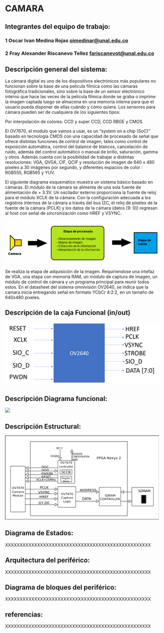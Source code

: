 # CAMARA

## Integrantes del equipo de trabajo:

### 1 Oscar Ivan Medina Rojas oimedinar@unal.edu.co

### 2 Fray Alexander Riscanevo Tellez fariscanevot@unal.edu.co


## Descripción general del sistema: 

La cámara digital es uno de los dispositivos electrónicos más populares no funcionan sobre la base de una película fílmica como las cámaras fotográfica tradicionales, sino sobre la base de un sensor electrónico interno que hace las veces de la película fílmica donde se graba o imprime la imagen captada luego se almacena en una memoria interna para que el usuario pueda disponer de ellas cuándo y cómo quiera. Los sensores para cámara pueden ser de cualquiera de los siguientes tipos: 

Por interpolación de colores: CCD y super CCD, CCD RBGE y CMOS. 

El OV7670, el modulo que vamos a usar, es un “system on a chip (SoC)” basado en tecnología CMOS con una capacidad de procesado de señal que ofrece distintas funciones de control de imagen, tales  como  control  de  exposición  automática,  control  del  balance  de  blancos, cancelación de ruido, además del control automático o manual de brillo, saturación, gamma y otros. Además cuenta con la posibilidad de trabajar a distintas resoluciones: VGA, QVGA, CIF, QCIF y resolución de imagen de 640 x 480 píxeles a 30 imágenes 
por segundo, y diferentes espacios de color : RGB555, RGB565 y YUV.  

El siguiente diagrama esquemático muestra un sistema básico basado en cámaras. El módulo de la cámara se alimenta de una sola fuente de alimentación de + 3.3V. Un oscilador externo proporciona la fuente de reloj para el módulo XCLK de la cámara. Con la configuración adecuada a los registros internos de la cámara a través del bus I2C, el reloj de píxeles de la fuente de la cámara (PCLK) y los datos de la cámara (datos [9: 0]) regresan al host con señal de sincronización como HREF y VSYNC.

![](https://github.com/Fabeltranm/FPGA-Game-D1/blob/master/HW/RTL/03CAMARA/Version_01/03%20document/caja%20funcional.png?raw=true)

Se realiza la etapa de adquisición de la imagen. Requiriendose una intefaz de VGA, una etapa con memoria RAM, un módulo de captura de imagen, un módulo de control de cámara y un programa principal para reunir todos estos. En el datasheet del sistema omnivisión OV2640, se indica que la camara inicia entregando señal en formato YCbCr 4:2:2, en un tamaño de 640x480 pixeles.


## Descripción de la caja Funcional  (in/out)

![](https://github.com/Fabeltranm/FPGA-Game-D1/blob/master/HW/RTL/03CAMARA/Version_01/03%20document/caja%20negra%203.png)

## Descripción Diagrama funcional:

![](https://github.com/Fabeltranm/FPGA-Game-D1/blob/master/1HW/RTL/03CAMARA/Version_01/03%20document/CAJA_NEGRA.png)

## Descripción Estructural:

![](https://github.com/Fabeltranm/FPGA-Game-D1/blob/master/HW/RTL/03CAMARA/Version_01/03%20document/Diagrama%20estructural.png)

## Diagrama de Estados:

XXXXXXXXXXXXXXXXXXXXXXXXXXXXXXXXXXXXXXXXXXXXXXXXXX

## Arquitectura del periférico:

XXXXXXXXXXXXXXXXXXXXXXXXXXXXXXXXXXXXXXXXXXXXXXXXXX

## Diagrama de bloques del periférico:

XXXXXXXXXXXXXXXXXXXXXXXXXXXXXXXXXXXXXXXXXXXXXXXXXX

## referencias:

XXXXXXXXXXXXXXXXXXXXXXXXXXXXXXXXXXXXXXXXXXXXXXXXXX

